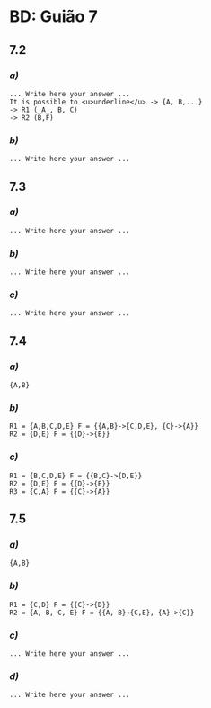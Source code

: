# BD: Guião 7


## ​7.2 
 
### *a)*

```
... Write here your answer ...
It is possible to <u>underline</u> -> {A, B,.. }
-> R1 (_A_, B, C)
-> R2 (B,F)
```

### *b)* 

```
... Write here your answer ...
```




## ​7.3
 
### *a)*

```
... Write here your answer ...
```


### *b)* 

```
... Write here your answer ...
```


### *c)* 

```
... Write here your answer ...
```


## ​7.4
 
### *a)*

```
{A,B}
```


### *b)* 

```
R1 = {A,B,C,D,E} F = {{A,B}->{C,D,E}, {C}->{A}}
R2 = {D,E} F = {{D}->{E}}
```


### *c)* 

```
R1 = {B,C,D,E} F = {{B,C}->{D,E}}
R2 = {D,E} F = {{D}->{E}}
R3 = {C,A} F = {{C}->{A}}
```



## ​7.5
 
### *a)*

```
{A,B}
```

### *b)* 

```
R1 = {C,D} F = {{C}->{D}}
R2 = {A, B, C, E} F = {{A, B}→{C,E}, {A}->{C}}
```


### *c)* 

```
... Write here your answer ...
```

### *d)* 

```
... Write here your answer ...
```
